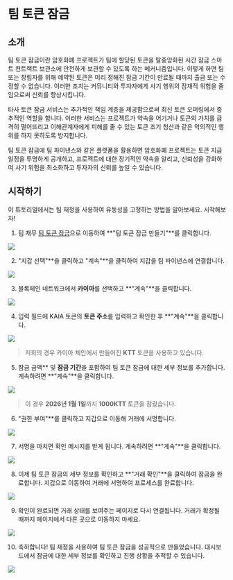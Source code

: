 # 팀 토큰 잠금

## 소개

팀 토큰 잠금이란 암호화폐 프로젝트가 팀에 할당된 토큰을 탈중앙화된 시간 잠금 스마트 컨트랙트 보관소에 안전하게 보관할 수 있도록 하는 메커니즘입니다. 이렇게 하면 팀 또는 창립자를 위해 예약된 토큰은 미리 정해진 잠금 기간이 만료될 때까지 출금 또는 수정할 수 없습니다. 이러한 조치는 커뮤니티와 투자자에게 사기 행위의 잠재적 위험을 줄임으로써 신뢰를 향상시킵니다.

타사 토큰 잠금 서비스는 추가적인 책임 계층을 제공함으로써 최신 토큰 오퍼링에서 중추적인 역할을 합니다. 이러한 서비스는 프로젝트가 약속을 어기거나 토큰의 가치를 급격히 떨어뜨리고 이해관계자에게 피해를 줄 수 있는 토큰 조기 청산과 같은 악의적인 행위를 하지 못하도록 방지합니다.

팀 토큰 잠금에 팀 파이낸스와 같은 플랫폼을 활용하면 암호화폐 프로젝트는 토큰 지급 일정을 투명하게 공개하고, 프로젝트에 대한 장기적인 약속을 알리고, 신뢰성을 강화하여 사기 위험을 최소화하고 투자자의 신뢰를 높일 수 있습니다.

## 시작하기

이 튜토리얼에서는 팀 재정을 사용하여 유동성을 고정하는 방법을 알아보세요. 시작해보자!

1. 팀 재무 [팀 토큰 잠금](https://team.finance/team-token-locks)으로 이동하여 \*\*"팀 토큰 잠금 만들기"\*\*를 클릭합니다.

![](/img/build/tools/token-management/team-token-locks/ttl-step-1.jpeg)

2. "지갑 선택"\*\*을 클릭하고 "계속"\*\*을 클릭하여 지갑을 팀 파이낸스에 연결합니다.

![](/img/build/tools/token-management/team-token-locks/ttl-step-2.jpeg)

3. 블록체인 네트워크에서 **카이아**를 선택하고 \*\*"계속"\*\*을 클릭합니다.

![](/img/build/tools/token-management/team-token-locks/ttl-step-3.jpeg)

4. 입력 필드에 KAIA 토큰의 **토큰 주소**를 입력하고 확인한 후 \*\*"계속"\*\*을 클릭합니다.

![](/img/build/tools/token-management/team-token-locks/ttl-step-4.jpeg)

> 저희의 경우 카이아 체인에서 만들어진 **KTT** 토큰을 사용하고 있습니다.

5. 잠금 금액\*\* 및 **잠금 기간**을 포함하여 팀 토큰 잠금에 대한 세부 정보를 추가합니다. 계속하려면 \*\*"계속"\*\*을 클릭합니다.

![](/img/build/tools/token-management/team-token-locks/ttl-step-5.jpeg)

> 이 경우 **2026년 1월 1일**까지 **1000KTT** 토큰을 잠궜습니다.

6. "권한 부여"\*\*를 클릭하고 지갑으로 이동해 거래에 서명합니다.

![](/img/build/tools/token-management/team-token-locks/ttl-step-6.jpeg)

7. 서명을 마치면 확인 메시지를 받게 됩니다. 계속하려면 \*\*"계속"\*\*을 클릭합니다.

![](/img/build/tools/token-management/team-token-locks/ttl-step-7.jpeg)

8. 이제 팀 토큰 잠금의 세부 정보를 확인하고 \*\*"거래 확인"\*\*을 클릭하여 잠금을 완료합니다. 지갑으로 이동하여 거래에 서명하여 프로세스를 완료합니다.

![](/img/build/tools/token-management/team-token-locks/ttl-step-8.jpeg)

9. 확인이 완료되면 거래 상태를 보여주는 페이지로 다시 연결됩니다. 거래가 확정될 때까지 페이지에서 다른 곳으로 이동하지 마세요.

![](/img/build/tools/token-management/team-token-locks/ttl-step-9.jpeg)

10. 축하합니다! 팀 재정을 사용하여 팀 토큰 잠금을 성공적으로 만들었습니다. 대시보드에서 잠금에 대한 세부 정보를 확인하고 진행 상황을 추적할 수 있습니다.

![](/img/build/tools/token-management/team-token-locks/ttl-step-10.jpeg)
